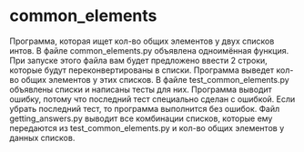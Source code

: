 # common_elements
Программа, которая ищет кол-во общих элементов у двух списков интов. В файле common_elements.py объявлена одноимённая функция. При запуске этого файла вам будет предложено ввести 2 строки, которые будут переконвертированы в списки. Программа выведет кол-во общих элементов у этих списков. В файле test_common_elements.py объявлены списки и написаны тесты для них. Программа выводит ошибку, потому что последний тест специально сделан с ошибкой. Если убрать последний тест, то программа выполнится без ошибок.  Файл getting_answers.py выводит все комбинации списков, которые ему передаются из test_common_elements.py и кол-во общих элементов у данных списков.
